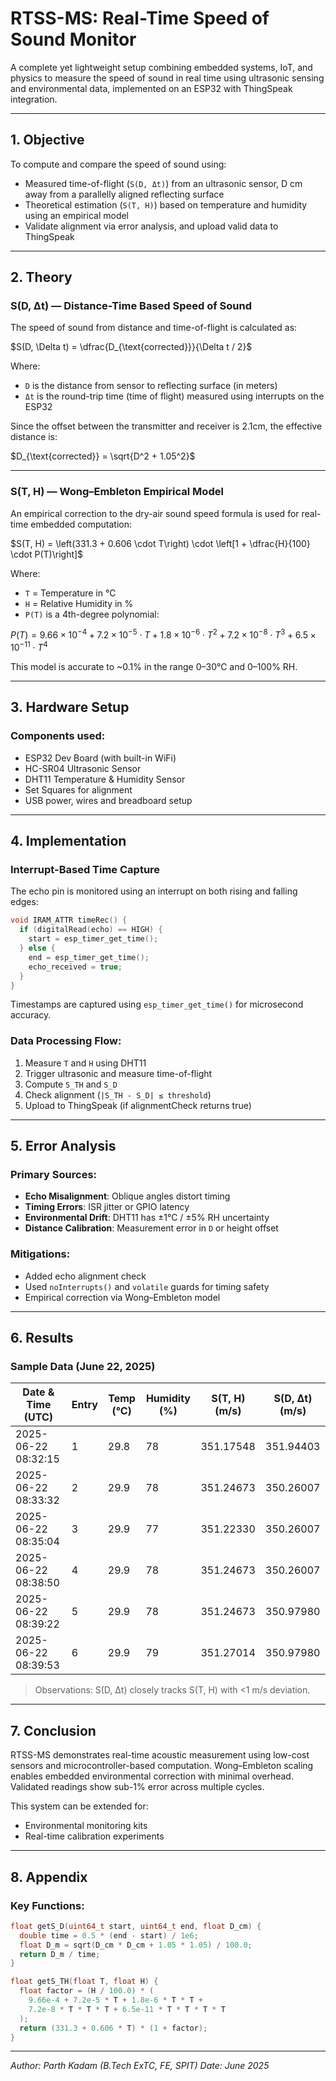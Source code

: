 # RTSS-MS: Real-Time Speed of Sound Monitor

A complete yet lightweight setup combining embedded systems, IoT, and physics to measure the speed of sound in real time using ultrasonic sensing and environmental data, implemented on an ESP32 with ThingSpeak integration.

---

## 1. Objective

To compute and compare the speed of sound using:

* Measured time-of-flight (`S(D, Δt)`) from an ultrasonic sensor, D cm away from a parallelly aligned reflecting surface
* Theoretical estimation (`S(T, H)`) based on temperature and humidity using an empirical model
* Validate alignment via error analysis, and upload valid data to ThingSpeak

---

## 2. Theory

### S(D, Δt) — Distance-Time Based Speed of Sound

The speed of sound from distance and time-of-flight is calculated as:

$S(D, \Delta t) = \dfrac{D_{\text{corrected}}}{\Delta t / 2}$

Where:

* `D` is the distance from sensor to reflecting surface (in meters)
* `Δt` is the round-trip time (time of flight) measured using interrupts on the ESP32

Since the offset between the transmitter and receiver is 2.1cm, the effective distance is:

$D_{\text{corrected}} = \sqrt{D^2 + 1.05^2}$  

---

### S(T, H) — Wong–Embleton Empirical Model

An empirical correction to the dry-air sound speed formula is used for real-time embedded computation:

$S(T, H) = \left(331.3 + 0.606 \cdot T\right) \cdot \left[1 + \dfrac{H}{100} \cdot P(T)\right]$

Where:

* `T` = Temperature in °C
* `H` = Relative Humidity in %
* `P(T)` is a 4th-degree polynomial:

$P(T) = 9.66 \times 10^{-4} + 7.2 \times 10^{-5} \cdot T + 1.8 \times 10^{-6} \cdot T^2 + 7.2 \times 10^{-8} \cdot T^3 + 6.5 \times 10^{-11} \cdot T^4$

This model is accurate to \~0.1% in the range 0–30°C and 0–100% RH.

---

## 3. Hardware Setup

### Components used:

* ESP32 Dev Board (with built-in WiFi)
* HC-SR04 Ultrasonic Sensor
* DHT11 Temperature & Humidity Sensor
* Set Squares for alignment
* USB power, wires and breadboard setup

---

## 4. Implementation

### Interrupt-Based Time Capture

The echo pin is monitored using an interrupt on both rising and falling edges:

```cpp
void IRAM_ATTR timeRec() {
  if (digitalRead(echo) == HIGH) {
    start = esp_timer_get_time();
  } else {
    end = esp_timer_get_time();
    echo_received = true;
  }
}
```

Timestamps are captured using `esp_timer_get_time()` for microsecond accuracy.

### Data Processing Flow:

1. Measure `T` and `H` using DHT11
2. Trigger ultrasonic and measure time-of-flight
3. Compute `S_TH` and `S_D`
4. Check alignment (`|S_TH - S_D| ≤ threshold`)
5. Upload to ThingSpeak (if alignmentCheck returns true)

---

## 5. Error Analysis

### Primary Sources:

* **Echo Misalignment**: Oblique angles distort timing
* **Timing Errors**: ISR jitter or GPIO latency
* **Environmental Drift**: DHT11 has ±1°C / ±5% RH uncertainty
* **Distance Calibration**: Measurement error in `D` or height offset

### Mitigations:

* Added echo alignment check
* Used `noInterrupts()` and `volatile` guards for timing safety
* Empirical correction via Wong–Embleton model

---

## 6. Results

### Sample Data (June 22, 2025)

| Date & Time (UTC)   | Entry | Temp (°C) | Humidity (%) | S(T, H) (m/s) | S(D, Δt) (m/s) |
| ------------------- | ----- | --------- | ------------ | ------------- | -------------- |
| 2025-06-22 08:32:15 | 1     | 29.8      | 78           | 351.17548     | 351.94403      |
| 2025-06-22 08:33:32 | 2     | 29.9      | 78           | 351.24673     | 350.26007      |
| 2025-06-22 08:35:04 | 3     | 29.9      | 77           | 351.22330     | 350.26007      |
| 2025-06-22 08:38:50 | 4     | 29.9      | 78           | 351.24673     | 350.26007      |
| 2025-06-22 08:39:22 | 5     | 29.9      | 78           | 351.24673     | 350.97980      |
| 2025-06-22 08:39:53 | 6     | 29.9      | 79           | 351.27014     | 350.97980      |

> Observations: S(D, Δt) closely tracks S(T, H) with <1 m/s deviation.

---

## 7. Conclusion

RTSS-MS demonstrates real-time acoustic measurement using low-cost sensors and microcontroller-based computation. Wong–Embleton scaling enables embedded environmental correction with minimal overhead. Validated readings show sub-1% error across multiple cycles.

This system can be extended for:

* Environmental monitoring kits
* Real-time calibration experiments

---

## 8. Appendix

### Key Functions:

```cpp
float getS_D(uint64_t start, uint64_t end, float D_cm) {
  double time = 0.5 * (end - start) / 1e6;
  float D_m = sqrt(D_cm * D_cm + 1.05 * 1.05) / 100.0;
  return D_m / time;
}

float getS_TH(float T, float H) {
  float factor = (H / 100.0) * (
    9.66e-4 + 7.2e-5 * T + 1.8e-6 * T * T +
    7.2e-8 * T * T * T + 6.5e-11 * T * T * T * T
  );
  return (331.3 + 0.606 * T) * (1 + factor);
}
```
---

*Author: Parth Kadam (B.Tech ExTC, FE, SPIT)*
*Date: June 2025*

